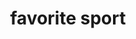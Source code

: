 ---
pid: llp512
title: favorite sport
location_transcription: 
coordinates: "[-75.1656784, 39.9556166]"
zipcode: '19120'
gen_neighborhood: North Philadelphia
neighborhood: Logan,Olney
outside_phl: 
age: '8'
age_range: 6-13
instagram: 
image_file_name: llp_512.jpg
proposal_transcription: 
topic: Unknown
topic_summary: '0'
type: Infrastructure,Space,Other No Form
keywords_other: unicycle, circus, sport
credit: Issa
image_labels: 
twitter: 
facebook: 
permalink: "/monuments/llp512/"
layout: item-page
---